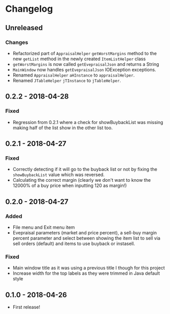 # Changelog
## Unreleased
### Changes
- Refactorized part of `AppraisalHelper` `getWorstMargins` method to
the new `getList` method in the newly created `ItemListHelper` class
- `getWorstMargins` is now called `getEvepraisalJson` and returns a
String
- `MainWindow` now handles `getEvepraisalJson` IOException exceptions.
- Renamed `AppraisalHelper` `aHInstance` to `appraisalHelper`.
- Renamed `JTableHelper` `jTInstance` to `jTableHelper`.

## 0.2.2 - 2018-04-28
### Fixed
- Regression from 0.2.1 where a check for showBuybackList was missing making half
of the list show in the other list too.

## 0.2.1 - 2018-04-27
### Fixed
- Correctly detecting if it will go to the buyback list or not by fixing the
`showBuybackList` value which was reversed.
- Calculating the correct margin (clearly we don't want to know the 12000% of a
buy price when inputting 120 as margin!)

## 0.2.0 - 2018-04-27
### Added
- File menu and Exit menu item
- Evepraisal parameters (market and price percent), a sell-buy margin
percent parameter and select between showing the item list to sell via sell
orders (default) and items to use buyback or instasell.

### Fixed
- Main window title as it was using a previous title I though for this project
- Increase width for the top labels as they were trimmed in Java default style

## 0.1.0 - 2018-04-26
- First release!
